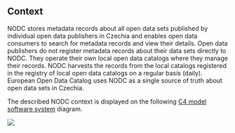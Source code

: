 ## Context

NODC stores metadata records about all open data sets published by individual open data publishers in Czechia and enables open data consumers to search for metadata records and view their details.
Open data publishers do not register metadata records about their data sets directly to NODC.
They operate their own local open data catalogs where they manage their records.
NODC harvests the records from the local catalogs registered in the registry of local open data catalogs on a regular basis (daily).
European Open Data Catalog uses NODC as a single source of truth about open data sets in Czechia.

The described NODC context is displayed on the following [C4 model](https://c4model.com) [software system](https://c4model.com/#SystemContextDiagram) diagram.


![](embed:NODC_SystemContext_View)